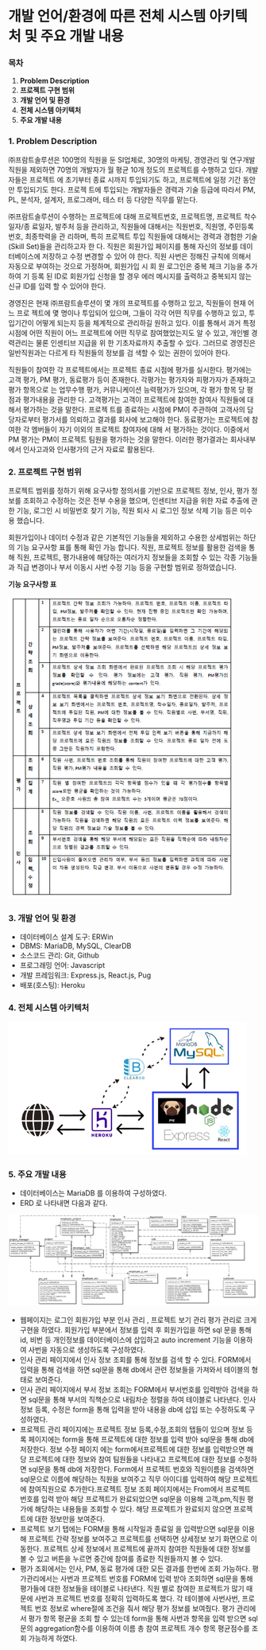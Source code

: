# 개발 언어/환경에 따른 전체 시스템 아키텍처 및 주요 개발 내용

### 목차

1. **Problem Description**
2. **프로젝트 구현 범위**
3. **개발 언어 및 환경**
4. **전체 시스템 아키텍처**
5. **주요 개발 내용**

### 1. Problem Description

㈜프람트솔루션은 100명의 직원을 둔 SI업체로, 30명의 마케팅, 경영관리 및 연구개발 직원을 제외하면 70명의 개발자가 월 평균 10개 정도의 프로젝트를 수행하고 있다. 개발자들은 프로젝트 에 초기부터 종료 시까지 투입되기도 하고, 프로젝트에 일정 기간 동안만 투입되기도 한다. 프로젝 트에 투입되는 개발자들은 경력과 기술 등급에 따라서 PM, PL, 분석자, 설계자, 프로그래머, 테스 터 등 다양한 직무를 맡는다.

㈜프람트솔루션이 수행하는 프로젝트에 대해 프로젝트번호, 프로젝트명, 프로젝트 착수일자/종 료일자, 발주처 등을 관리하고, 직원들에 대해서는 직원번호, 직원명, 주민등록번호, 최종학력을 관 리하며, 특히 프로젝트 투입 직원들에 대해서는 경력과 경험한 기술(Skill Set)들을 관리하고자 한 다. 직원은 회원가입 페이지를 통해 자신의 정보를 데이터베이스에 저장하고 수정 변경할 수 있어 야 한다. 직원 사번은 정해진 규칙에 의해서 자동으로 부여하는 것으로 가정하며, 회원가입 시 회 원 로그인은 중복 체크 기능을 추가하여 기 등록 된 ID로 회원가입 신청을 할 경우 에러 메시지를 출력하고 중복되지 않는 신규 ID를 입력 할 수 있어야 한다.

경영진은 현재 ㈜프람트솔루션이 몇 개의 프로젝트를 수행하고 있고, 직원들이 현재 어느 프로 젝트에 몇 명이나 투입되어 있으며, 그들이 각각 어떤 직무를 수행하고 있고, 투입기간이 어떻게 되는지 등을 체계적으로 관리하길 원하고 있다. 이를 통해서 과거 특정 시점에 어떤 직원이 어느 프로젝트에 어떤 직무로 참여했었는지도 알 수 있고, 개인별 경력관리는 물론 인센티브 지급을 위 한 기초자료까지 추출할 수 있다. 그러므로 경영진은 일반직원과는 다르게 타 직원들의 정보를 검 색할 수 있는 권한이 있어야 한다.

직원들이 참여한 각 프로젝트에서는 프로젝트 종료 시점에 평가를 실시한다. 평가에는 고객 평가, PM 평가, 동료평가 등이 존재한다. 각평가는 평가자와 피평가자가 존재하고 평가 항목으로 는 업무수행 평가, 커뮤니케이션 능력평가가 있으며, 각 평가 항목 당 평점과 평가내용을 관리한 다. 고객평가는 고객이 프로젝트에 참여한 참여사 직원들에 대해서 평가하는 것을 말한다. 프로젝 트를 종료하는 시점에 PM이 주관하여 고객사의 담당자로부터 평가서를 의뢰하고 결과를 회사에 보고해야 한다. 동료평가는 프로젝트에 참여한 각 멤버들이 자기 이외의 프로젝트 참여자에 대해 서 평가하는 것이다. 이중에서 PM 평가는 PM이 프로젝트 팀원을 평가하는 것을 말한다. 이러한 평가결과는 회사내부에서 인사고과와 인사평가의 근거 자료로 활용된다.

### 2. 프로젝트 구현 범위

프로젝트 범위를 정하기 위해 요구사항 정의서를 기반으로 프로젝트 정보, 인사, 평가 정보를 조회하고 수정하는 것은 전부 수용을 했으며, 인센티브 지급을 위한 자료 추출에 관한 기능, 로그인 시 비밀번호 찾기 기능, 직원 퇴사 시 로그인 정보 삭제 기능 등은 미수용 했습니다.

회원가입이나 데이터 수정과 같은 기본적인 기능들을 제외하고 수용한 상세범위는 하단의 기능 요구사항 표를 통해 확인 가능 합니다. 직원, 프로젝트 정보를 활용한 검색을 통해 직원, 프로젝트, 평가내용에 해당하는 여러가지 정보들을 조회할 수 있는 각종 기능들과 직급 변경이나 부서 이동시 사번 수정 기능 등을 구현할 범위로 정하였습니다.

**기능 요구사항 표**

![Untitled](Architecture/Untitled.png)

### 3. 개발 언어 및 환경

- 데이터베이스 설계 도구: ERWin
- DBMS: MariaDB, MySQL, ClearDB
- 소스코드 관리: Git, Github
- 프로그래밍 언어: Javascript
- 개발 프레임워크: Express.js, React.js, Pug
- 배포(호스팅): Heroku

### 4. 전체 시스템 아키텍처

![Untitled](Architecture/Untitled%201.png)

### 5. 주요 개발 내용

- 데이터베이스는 MariaDB 를 이용하여 구성하였다.
- ERD 로 나타내면 다음과 같다.

![Untitled](Architecture/Untitled%202.png)

- 웹페이지는 로그인 회원가입 부분 인사 관리 , 프로젝트 보기 관리 평가 관리로 크게 구현을 하였다. 회원가입 부분에서 정보를 입력 후 회원가입을 하면 sql 문을 통해 id, 비번 등 개인정보를 데이터베이스에 삽입하고 auto increment 기능을 이용하여 사번을 자동으로 생성하도록 구성하였다.
- 인사 관리 페이지에서 인사 정보 조회를 통해 정보를 검색 할 수 있다. FORM에서 입력을 통해 검색을 하면 sql문을 통해 db에서 관련 정보들을 가져와서 테이블의 형태로 보여준다.
- 인사 관리 페이지에서 부서 정보 조회는 FORM에서 부서번호를 입력받아 검색을 하면 sql문을 통해 부서의 직책순으로 내림차순 정렬을 하여 테이블로 나타낸다. 인사 정보 등록, 수정은 form을 통해 입력을 받아 내용을 db에 삽입 또는 수정하도록 구성하였다.
- 프로젝트 관리 페이지에는 프로젝트 정보 등록,수정,조회의 탭들이 있으며 정보 등록 페이지에는 form을 통해 프로젝트에 대한 정보를 입력 받아 sql문을 통해 db에 저장한다. 정보 수정 페이지 에는 form에서프로젝트에 대한 정보를 입력받으면 해당 프로젝트에 대한 정보와 참여 팀원들을 나타내고 프로젝트에 대한 정보를 수정하면 sql문을 통해 db에 저장한다. Form에서 프로젝트 번호와 직원이름을 검색하면 sql문으로 이름에 해당하는 직원을 보여주고 직무 아이디를 입력하여 해당 프로젝트에 참여직원으로 추가한다.프로젝트 정보 조회 페이지에서는 From에서 프로젝트 번호를 입력 받아 해당 프로젝트가 완료되었으면 sql문을 이용해 고객,pm,직원 평가에 해당하는 내용들을 조회할 수 있다. 해당 프로젝트가 완료되지 않으면 프로젝트에 대한 정보만을 보여준다.
- 프로젝트 보기 탭에는 FORM을 통해 시작일과 종료일 을 입력받으면 sql문을 이용해 프로젝트 간략 정보를 보여주고 프로젝트를 선택하면 상세정보 보기 화면으로 이동한다. 프로젝트 상세 정보에서 프로젝트에 끝까지 참여한 직원들에 대한 정보를 볼 수 있고 버튼을 누르면 중간에 참여를 종료한 직원들까지 볼 수 있다.
- 평가 조회에서는 인사, PM, 동료 평가에 대한 모든 결과를 한번에 조회 가능하다. 평가관리에서는 사번과 프로젝트 번호를 FORM에 입력 받아 조회하면 sql문을 통해 평가들에 대한 정보들을 테이블로 나타낸다. 직원 별로 참여한 프로젝트가 많기 때문에 사번과 프로젝트 번호를 정확히 입력하도록 했다. 각 테이블에 사번사번, 프로젝트 번호 정보로 where절에 조건을 줘서 해당 평가 정보를 보여줬다. 평가 관리에서 평가 항목 평균을 조회 할 수 있는데 form을 통해 사번과 항목을 입력 받으면 sql문의 aggregation함수를 이용하여 이름 총 참여 프로젝트 개수 항목 평균점수를 조회 가능하게 하였다.